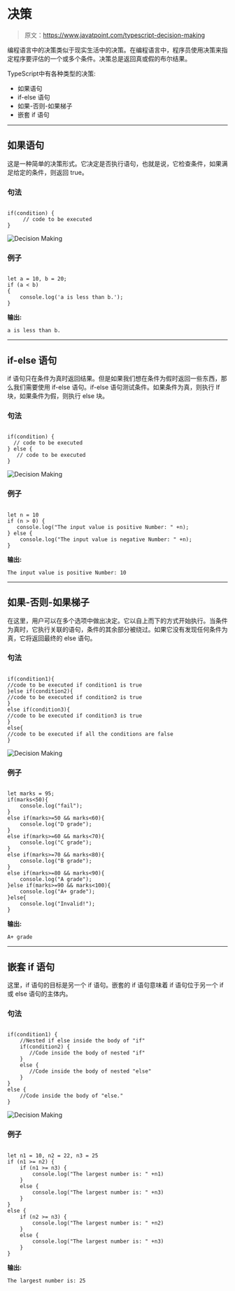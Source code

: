 # 决策

> 原文：<https://www.javatpoint.com/typescript-decision-making>

编程语言中的决策类似于现实生活中的决策。在编程语言中，程序员使用决策来指定程序要评估的一个或多个条件。决策总是返回真或假的布尔结果。

TypeScript中有各种类型的决策:

*   如果语句
*   if-else 语句
*   如果-否则-如果梯子
*   嵌套 if 语句

* * *

## 如果语句

这是一种简单的决策形式。它决定是否执行语句，也就是说，它检查条件，如果满足给定的条件，则返回 true。

### 句法

```

if(condition) {
     // code to be executed
}

```

![Decision Making](img/f702943484dec152b32e7dd2c10ad78b.png)

### 例子

```

let a = 10, b = 20;
if (a < b) 
{
    console.log('a is less than b.');
}

```

**输出:**

```
a is less than b.

```

* * *

## if-else 语句

if 语句只在条件为真时返回结果。但是如果我们想在条件为假时返回一些东西，那么我们需要使用 if-else 语句。if-else 语句测试条件。如果条件为真，则执行 If 块，如果条件为假，则执行 else 块。

### 句法

```

if(condition) {
  // code to be executed
} else {
   // code to be executed
}

```

![Decision Making](img/5ffe6e489201aa6505906a23f477f030.png)

### 例子

```

let n = 10
if (n > 0) { 
   console.log("The input value is positive Number: " +n);
} else {
    console.log("The input value is negative Number: " +n);
}

```

**输出:**

```
The input value is positive Number: 10

```

* * *

## 如果-否则-如果梯子

在这里，用户可以在多个选项中做出决定。它以自上而下的方式开始执行。当条件为真时，它执行关联的语句，条件的其余部分被绕过。如果它没有发现任何条件为真，它将返回最终的 else 语句。

### 句法

```

if(condition1){
//code to be executed if condition1 is true
}else if(condition2){
//code to be executed if condition2 is true
}
else if(condition3){
//code to be executed if condition3 is true
}
else{
//code to be executed if all the conditions are false
}

```

![Decision Making](img/0a14863f8c454463de8e26c820cfe2ce.png)

### 例子

```

let marks = 95;
if(marks<50){
    console.log("fail");
}
else if(marks>=50 && marks<60){
    console.log("D grade");
}
else if(marks>=60 && marks<70){
    console.log("C grade");
}
else if(marks>=70 && marks<80){
    console.log("B grade");
}
else if(marks>=80 && marks<90){
    console.log("A grade");
}else if(marks>=90 && marks<100){
    console.log("A+ grade");
}else{
    console.log("Invalid!");
}

```

**输出:**

```
A+ grade

```

* * *

## 嵌套 if 语句

这里，if 语句的目标是另一个 if 语句。嵌套的 if 语句意味着 if 语句位于另一个 if 或 else 语句的主体内。

### 句法

```

if(condition1) {
    //Nested if else inside the body of "if"
    if(condition2) {
       //Code inside the body of nested "if"
    }
    else {
       //Code inside the body of nested "else"
    }
}
else {
    //Code inside the body of "else."
}

```

![Decision Making](img/5a7e3a88132881d27da6f97841256a26.png)

### 例子

```

let n1 = 10, n2 = 22, n3 = 25  
if (n1 >= n2) {  
    if (n1 >= n3) {  
        console.log("The largest number is: " +n1)  
    }  
    else {  
        console.log("The largest number is: " +n3)  
    }  
}  
else {  
    if (n2 >= n3) {  
        console.log("The largest number is: " +n2)  
    }  
    else {  
        console.log("The largest number is: " +n3)  
    }  
}  

```

**输出:**

```
The largest number is: 25

```